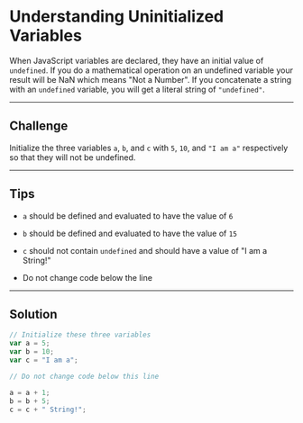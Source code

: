# Understanding Uninitialized Variables

When JavaScript variables are declared, they have an initial value of `undefined`. If you do a mathematical operation on an undefined variable your result will be NaN which means "Not a Number". If you concatenate a string with an `undefined` variable, you will get a literal string of `"undefined"`.

---

## Challenge

Initialize the three variables `a`, `b`, and `c` with `5`, `10`, and `"I am a"` respectively so that they will not be undefined.

---

## Tips

- `a` should be defined and evaluated to have the value of `6`

- `b` should be defined and evaluated to have the value of `15`

- `c` should not contain `undefined` and should have a value of "I am a String!"

- Do not change code below the line

---

## Solution

```js
// Initialize these three variables
var a = 5;
var b = 10;
var c = "I am a";

// Do not change code below this line

a = a + 1;
b = b + 5;
c = c + " String!";
```